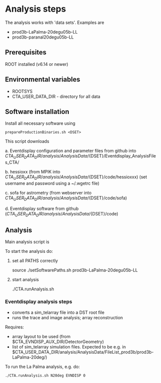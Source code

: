 # Analysis steps

The analysis works with 'data sets'. Examples are

- prod3b-LaPalma-20degu05b-LL
- prod3b-paranal20degu05b-LL

## Prerequisites

ROOT installed (v6.14 or newer)

## Environmental variables

- ROOTSYS
- CTA_USER_DATA_DIR - directory for all data

## Software installation

Install all necessary software using 

    prepareProductionBinaries.sh <DSET>

This script downloads

a.  Eventdisplay configuration and parameter files from github into $CTA_USER_DATA_DIR/analysis/AnalysisData/${DSET}/Eventdisplay_AnalysisFiles_CTA/

b.  hessioxx (from MPIK into $CTA_USER_DATA_DIR/analysis/AnalysisData/${DSET}/code/hessioxxx)
(set username and password using a ~/.wgetrc file)

c. sofa for astrometry (from webserver into $CTA_USER_DATA_DIR/analysis/AnalysisData/${DSET}/code/sofa)

d. Eventdisplay software from github ($CTA_USER_DATA_DIR/analysis/AnalysisData/${DSET}/code)

## Analysis

Main analysis script is 

To start the analysis do:

1. set all PATHS correctly

    source ./setSoftwarePaths.sh prod3b-LaPalma-20degu05b-LL

2. start analysis
 
    ./CTA.runAnalysis.sh

### Eventdisplay analysis steps

- converts a sim_telarray file into a DST root file
- runs the trace and image analysis; array reconstruction

Requires:
- array layout to be used (from $CTA_EVNDISP_AUX_DIR/DetectorGeometry)
- list of sim_telarray simulation files. Expected to be e.g. in $CTA_USER_DATA_DIR/analysis/AnalysisData/FileList_prod3b/prod3b-LaPalma-20deg/)

To run the La Palma analysis, e.g. do:

    ./CTA.runAnalysis.sh N20deg EVNDISP 0


